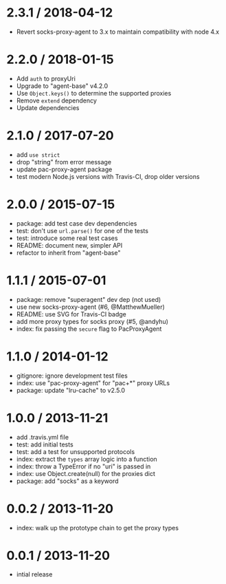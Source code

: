 2.3.1 / 2018-04-12
==================

  * Revert socks-proxy-agent to 3.x to maintain compatibility with node 4.x

2.2.0 / 2018-01-15
==================

  * Add `auth` to proxyUri
  * Upgrade to "agent-base" v4.2.0
  * Use `Object.keys()` to determine the supported proxies
  * Remove `extend` dependency
  * Update dependencies

2.1.0 / 2017-07-20
==================

  * add `use strict`
  * drop "string" from error message
  * update pac-proxy-agent package
  * test modern Node.js versions with Travis-CI, drop older versions

2.0.0 / 2015-07-15
==================

  * package: add test case dev dependencies
  * test: don't use `url.parse()` for one of the tests
  * test: introduce some real test cases
  * README: document new, simpler API
  * refactor to inherit from "agent-base"

1.1.1 / 2015-07-01
==================

  * package: remove "superagent" dev dep (not used)
  * use new socks-proxy-agent (#6, @MatthewMueller)
  * README: use SVG for Travis-CI badge
  * add more proxy types for socks proxy (#5, @andyhu)
  * index: fix passing the `secure` flag to PacProxyAgent

1.1.0 / 2014-01-12
==================

  * gitignore: ignore development test files
  * index: use "pac-proxy-agent" for "pac+*" proxy URLs
  * package: update "lru-cache" to v2.5.0

1.0.0 / 2013-11-21
==================

  * add .travis.yml file
  * test: add initial tests
  * test: add a test for unsupported protocols
  * index: extract the `types` array logic into a function
  * index: throw a TypeError if no "uri" is passed in
  * index: use Object.create(null) for the proxies dict
  * package: add "socks" as a keyword

0.0.2 / 2013-11-20
==================

  * index: walk up the prototype chain to get the proxy types

0.0.1 / 2013-11-20
==================

  * intial release
